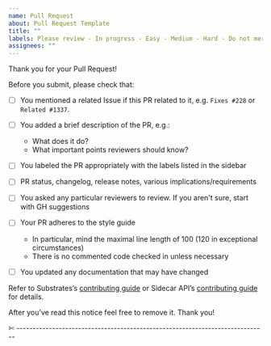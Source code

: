```yaml
---
name: Pull Request
about: Pull Request Template
title: ""
labels: Please review - In progress - Easy - Medium - Hard - Do not merge - Change log - Release notes - Many requirements - 
assignees: ""
---
```


Thank you for your Pull Request!

Before you submit, please check that:

- [ ] You mentioned a related Issue if this PR related to it, e.g. `Fixes #228` or `Related #1337`.
- [ ] You added a brief description of the PR, e.g.:
  - What does it do?
  - What important points reviewers should know?

- [ ] You labeled the PR appropriately with the labels listed in the sidebar
- [ ] PR status, changelog, release notes, various implications/requirements
- [ ] You asked any particular reviewers to review. If you aren't sure, start with GH suggestions
- [ ] Your PR adheres to the style guide
  - In particular, mind the maximal line length of 100 (120 in exceptional circumstances)
  - There is no commented code checked in unless necessary
- [ ] You updated any documentation that may have changed

Refer to Substrates’s [contributing guide](https://github.com/paritytech/substrate/blob/master/docs/CONTRIBUTING.adoc) or Sidecar API’s [contributing guide](https://github.com/paritytech/substrate-api-sidecar/tree/master/src/CONTRIBUTING.md) for details.

After you've read this notice feel free to remove it.
Thank you!

✄ -----------------------------------------------------------------------------
